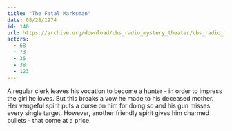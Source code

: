 ```yaml
---
title: "The Fatal Marksman"
date: 08/28/1974
id: 140
url: https://archive.org/download/cbs_radio_mystery_theater/cbs_radio_mystery_theater-0101-0150.zip/cbs_radio_mystery_theater-0101-0150%2Fcbsrmt_0140_the_fatal_marksman.mp3
actors:
  - 68
  - 73
  - 35
  - 38
  - 123
---
```

A regular clerk leaves his vocation to become a hunter - in order to impress the girl he loves. But this breaks a vow he made to his deceased mother. Her vengeful spirit puts a curse on him for doing so and his gun misses every single target. However, another friendly spirit gives him charmed bullets - that come at a price.